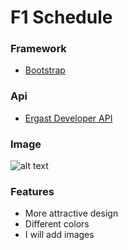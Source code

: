# F1 Schedule

### Framework
- [Bootstrap](https://blog.getbootstrap.com/)

### Api
- [Ergast Developer API](http://ergast.com/mrd/)

### Image
![alt text](https://i.imgur.com/upzaWAJ.png)

### Features
- More attractive design
- Different colors
- I will add images

